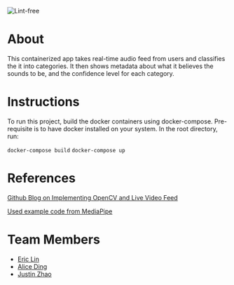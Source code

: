 ![Lint-free](https://github.com/nyu-software-engineering/containerized-app-exercise/actions/workflows/lint.yml/badge.svg)

# About

This containerized app takes real-time audio feed from users and classifies the it into categories. It then shows metadata about what it believes the sounds to be, and the confidence level for each category.

# Instructions

To run this project, build the docker containers using docker-compose. Pre-requisite is to have docker installed on your system. In the root directory, run:

`docker-compose build`
`docker-compose up`

# References

[Github Blog on Implementing OpenCV and Live Video Feed](https://github.com/google/mediapipe/issues/4448)

[Used example code from MediaPipe](https://codepen.io/mediapipe-preview/pen/wvxYYmy)

# Team Members

- [Eric Lin](https://github.com/exl7954)
- [Alice Ding](https://github.com/ayd2134)
- [Justin Zhao](https://github.com/zhaojustin)
